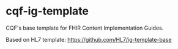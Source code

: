 # cqf-ig-template
CQF's base template for FHIR Content Implementation Guides.

Based on HL7 template: https://github.com/HL7/ig-template-base
